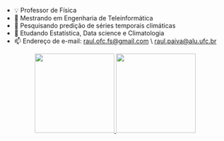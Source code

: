 - 💡 Professor de Física
- 🔭 Mestrando em Engenharia de Teleinformática 
- 📖 Pesquisando predição de séries temporais climáticas
- 🌱 Etudando Estatística, Data science e Climatologia
- 📫 Endereço de e-mail: raul.ofc.fs@gmail.com \ raul.paiva@alu.ufc.br

<div align="center">
  <a href="https://github.com/Raul-rx7">
  <img height="180em" src="https://github-readme-stats.vercel.app/api?username=Raul-rx7&show_icons=true&theme=dracula&include_all_commits=true&count_private=true"/>
  <img height="180em" src="https://github-readme-stats.vercel.app/api/top-langs/?username=Raul-rx7&layout=compact&langs_count=7&theme=dracula"/>
</div>

